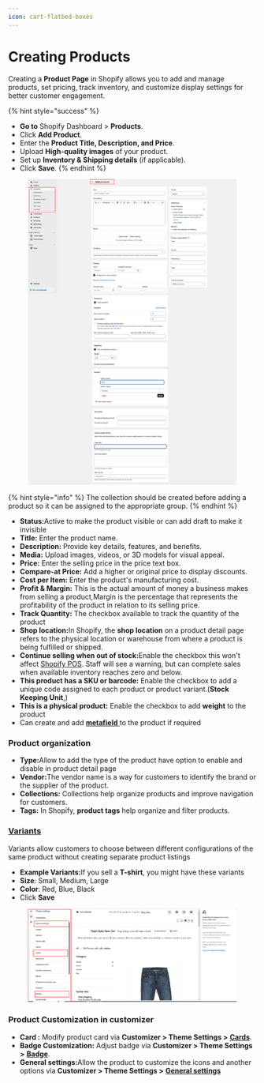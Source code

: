 ```yaml
---
icon: cart-flatbed-boxes
---
```


# Creating Products

Creating a **Product Page** in Shopify allows you to add and manage products, set pricing, track inventory, and customize display settings for better customer engagement.

{% hint style="success" %}
* **Go to** Shopify Dashboard > **Products**.&#x20;
* Click **Add Product**.
* Enter the **Product Title, Description, and Price**.
* Upload **High-quality images** of your product.
* Set up **Inventory & Shipping details** (if applicable).
* Click **Save**.
{% endhint %}

<figure><img src="../.gitbook/assets/product-new.jpg" alt=""><figcaption></figcaption></figure>

{% hint style="info" %}
The collection should be created before adding a product so it can be assigned to the appropriate group.
{% endhint %}

* **Status:**&#x41;ctive to make the product visible or can add draft to make it invisible&#x20;
* **Title:** Enter the product name.
* **Description:** Provide key details, features, and benefits.
* **Media:** Upload images, videos, or 3D models for visual appeal.
* **Price:** Enter the selling price in the price text box.
* **Compare-at Price:** Add a higher or original price to display discounts.
* **Cost per Item:** Enter the product's manufacturing cost.
* **Profit & Margin:** This is the actual amount of money a business makes from selling a product,Margin is the percentage that represents the profitability of the product in relation to its selling price.
* **Track Quantity:** The checkbox available to track the quantity of the product
* **Shop location:**&#x49;n Shopify, the **shop location** on a product detail page refers to the physical location or warehouse from where a product is being fulfilled or shipped.
* **Continue selling when out of stock:**&#x45;nable the checkbox this won't affect [Shopify POS](https://help.shopify.com/en/manual/sell-in-person/shopify-pos/inventory-management/setup-inventory-tracking-pos). Staff will see a warning, but can complete sales when available inventory reaches zero and below.
* **This product has a SKU or barcode:** Enable the checkbox to add a unique code assigned to each product or product variant.(**Stock Keeping Unit**,)
* **This is a physical product:** Enable the checkbox to add **weight** to the product
* Can create and add [**metafield** ](metafield.md)to the product if required

### Product organization

* **Type:**&#x41;llow to add the type of the product have option to enable and disable in product detail page
* **Vendor:**&#x54;he vendor name is a way for customers to identify the brand or the supplier of the product.
* **Collections:** Collections help organize products and improve navigation for customers.
* **Tags:** In Shopify, **product tags** help organize and filter products.

### [Variants](https://wedesignthemes.gitbook.io/ai-max-ai-games/~/changes/270/product/product-variants)

Variants allow customers to choose between different configurations of the same product without creating separate product listings

* **Example Variants:**&#x49;f you sell a **T-shirt**, you might have these variants
* **Size**: Small, Medium, Large
* **Color**: Red, Blue, Black
* Click **Save**

<figure><img src="../.gitbook/assets/cars1.png" alt=""><figcaption></figcaption></figure>

### &#x20;**Product Customization in customizer**

* **Card :** Modify product card via **Customizer > Theme Settings >** [**Cards**](https://wedesignthemes.gitbook.io/ai-max-ai-games/~/changes/270/theme-settings/cards).
* **Badge Customization:** Adjust badge via **Customizer > Theme Settings >** [**Badge**](https://wedesignthemes.gitbook.io/ai-max-ai-games/~/changes/270/theme-settings/badges).
* **General settings:**&#x41;llow the product to customize the icons and another options via **Customizer > Theme Settings >** [**General settings**](https://wedesignthemes.gitbook.io/ai-max-ai-games/~/changes/270/theme-settings/general-settings)
